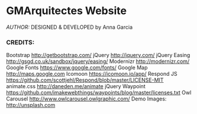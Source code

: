  # GMArquitectes Website

*AUTHOR:*
DESIGNED & DEVELOPED by Anna Garcia

### CREDITS:

Bootstrap
http://getbootstrap.com/
jQuery
http://jquery.com/
jQuery Easing
http://gsgd.co.uk/sandbox/jquery/easing/
Modernizr
http://modernizr.com/
Google Fonts
https://www.google.com/fonts/
Google Map
http://maps.google.com
Icomoon
https://icomoon.io/app/
Respond JS
https://github.com/scottjehl/Respond/blob/master/LICENSE-MIT
animate.css
http://daneden.me/animate
jQuery Waypoint
https://github.com/imakewebthings/waypoints/blog/master/licenses.txt
Owl Carousel
http://www.owlcarousel.owlgraphic.com/
Demo Images:
http://unsplash.com
